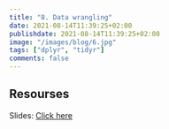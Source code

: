 ```yaml
---
title: "8. Data wrangling"
date: 2021-08-14T11:39:25+02:00
publishdate: 2021-08-14T11:39:25+02:00
image: "/images/blog/6.jpg"
tags: ["dplyr", "tidyr"]
comments: false
---
```


## Resourses

Slides: [Click here](/slides/datawrangling/datawrangling_iassl.html)